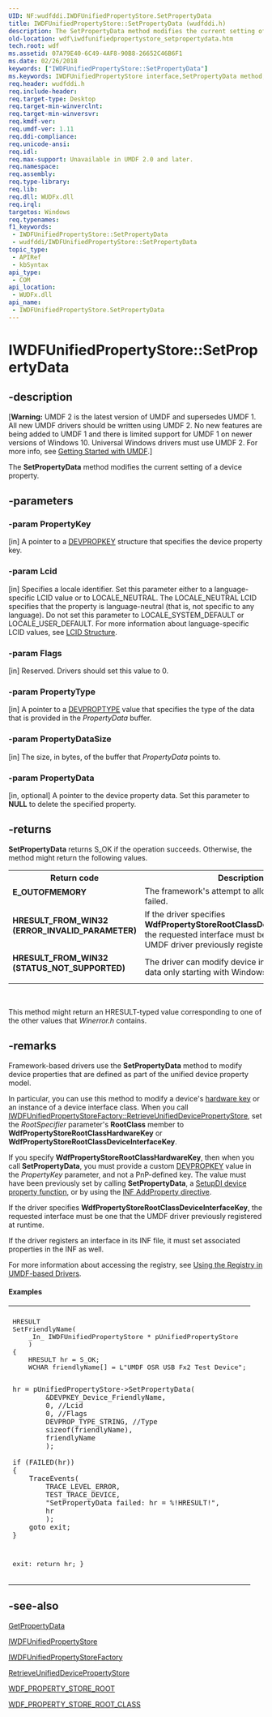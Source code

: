 ```yaml
---
UID: NF:wudfddi.IWDFUnifiedPropertyStore.SetPropertyData
title: IWDFUnifiedPropertyStore::SetPropertyData (wudfddi.h)
description: The SetPropertyData method modifies the current setting of a device property.
old-location: wdf\iwdfunifiedpropertystore_setpropertydata.htm
tech.root: wdf
ms.assetid: 07A79E40-6C49-4AF8-90B8-26652C46B6F1
ms.date: 02/26/2018
keywords: ["IWDFUnifiedPropertyStore::SetPropertyData"]
ms.keywords: IWDFUnifiedPropertyStore interface,SetPropertyData method, IWDFUnifiedPropertyStore.SetPropertyData, IWDFUnifiedPropertyStore::SetPropertyData, SetPropertyData, SetPropertyData method, SetPropertyData method,IWDFUnifiedPropertyStore interface, umdf.iwdfunifiedpropertystore_setpropertydata, wdf.iwdfunifiedpropertystore_setpropertydata, wudfddi/IWDFUnifiedPropertyStore::SetPropertyData
req.header: wudfddi.h
req.include-header: 
req.target-type: Desktop
req.target-min-winverclnt: 
req.target-min-winversvr: 
req.kmdf-ver: 
req.umdf-ver: 1.11
req.ddi-compliance: 
req.unicode-ansi: 
req.idl: 
req.max-support: Unavailable in UMDF 2.0 and later.
req.namespace: 
req.assembly: 
req.type-library: 
req.lib: 
req.dll: WUDFx.dll
req.irql: 
targetos: Windows
req.typenames: 
f1_keywords:
 - IWDFUnifiedPropertyStore::SetPropertyData
 - wudfddi/IWDFUnifiedPropertyStore::SetPropertyData
topic_type:
 - APIRef
 - kbSyntax
api_type:
 - COM
api_location:
 - WUDFx.dll
api_name:
 - IWDFUnifiedPropertyStore.SetPropertyData
---
```


# IWDFUnifiedPropertyStore::SetPropertyData


## -description

<p class="CCE_Message">[<b>Warning:</b> UMDF 2 is the latest version of UMDF and supersedes UMDF 1.  All new UMDF drivers should be written using UMDF 2.  No new features are being added to UMDF 1 and there is limited support for UMDF 1 on newer versions of Windows 10.  Universal Windows drivers must use UMDF 2.  For more info, see <a href="https://docs.microsoft.com/windows-hardware/drivers/wdf/getting-started-with-umdf-version-2">Getting Started with UMDF</a>.]

The <b>SetPropertyData</b> method modifies the current setting of a device property.

## -parameters

### -param PropertyKey 

[in]
A pointer to a <a href="https://docs.microsoft.com/previous-versions/windows/hardware/drivers/dn315031(v=vs.85)">DEVPROPKEY</a> structure that specifies the device property key.

### -param Lcid 

[in]
Specifies a locale identifier. Set this parameter either to a language-specific LCID value or to LOCALE_NEUTRAL. The LOCALE_NEUTRAL LCID specifies that the property is language-neutral (that is, not specific to any language). Do not set this parameter to LOCALE_SYSTEM_DEFAULT or LOCALE_USER_DEFAULT. For more information about language-specific LCID values, see <a href="https://docs.microsoft.com/openspecs/windows_protocols/ms-lcid/63d3d639-7fd2-4afb-abbe-0d5b5551eef8">LCID Structure</a>.

### -param Flags 

[in]
Reserved. Drivers should set this value to 0.

### -param PropertyType 

[in]
A pointer to a <a href="https://docs.microsoft.com/previous-versions/ff543546(v=vs.85)">DEVPROPTYPE</a> value that specifies the type of the data that is provided in the <i>PropertyData</i> buffer.

### -param PropertyDataSize 

[in]
The size, in bytes, of the buffer that <i>PropertyData</i> points to.

### -param PropertyData 

[in, optional]
A pointer to the device property data. Set this parameter to <b>NULL</b> to delete the specified property.

## -returns

<b>SetPropertyData</b> returns S_OK if the operation succeeds. Otherwise, the method might return the following values.

<table>
<tr>
<th>Return code</th>
<th>Description</th>
</tr>
<tr>
<td width="40%">
<dl>
<dt><b>E_OUTOFMEMORY</b></dt>
</dl>
</td>
<td width="60%">
The framework's attempt to allocate memory failed.

</td>
</tr>
<tr>
<td width="40%">
<dl>
<dt><b>HRESULT_FROM_WIN32 (ERROR_INVALID_PARAMETER)</b></dt>
</dl>
</td>
<td width="60%">
If the driver specifies <b>WdfPropertyStoreRootClassDeviceInterfaceKey</b>, the requested interface must be one that the UMDF driver previously registered.

</td>
</tr>
<tr>
<td width="40%">
<dl>
<dt><b>HRESULT_FROM_WIN32 (STATUS_NOT_SUPPORTED)</b></dt>
</dl>
</td>
<td width="60%">
The driver can modify device interface property data only  starting with  Windows 8.

</td>
</tr>
</table>
 

This method might return an HRESULT-typed value corresponding to one of the other values that <i>Winerror.h</i> contains.

## -remarks

Framework-based drivers use the <b>SetPropertyData</b> method to modify device properties that are defined as part of the unified device property model.

In particular, you can use this method to modify a device's <a href="https://docs.microsoft.com/windows-hardware/drivers/wdf/using-the-registry-in-umdf-1-x-drivers">hardware key</a> or an instance of a device interface class. When you call <a href="https://docs.microsoft.com/windows-hardware/drivers/ddi/wudfddi/nf-wudfddi-iwdfunifiedpropertystorefactory-retrieveunifieddevicepropertystore">IWDFUnifiedPropertyStoreFactory::RetrieveUnifiedDevicePropertyStore</a>, set the <i>RootSpecifier</i> parameter's <b>RootClass</b> member to <b>WdfPropertyStoreRootClassHardwareKey</b> or <b>WdfPropertyStoreRootClassDeviceInterfaceKey</b>.  

If you specify  <b>WdfPropertyStoreRootClassHardwareKey</b>, then when you call <b>SetPropertyData</b>, you must provide a custom <a href="https://docs.microsoft.com/previous-versions/windows/hardware/drivers/dn315031(v=vs.85)">DEVPROPKEY</a> value in the <i>PropertyKey</i> parameter, and  not a PnP-defined key. The value must have been previously set by calling <b>SetPropertyData</b>, a <a href="https://docs.microsoft.com/windows-hardware/drivers/install/using-device-installation-functions">SetupDI device property function</a>, or by using the <a href="https://docs.microsoft.com/windows-hardware/drivers/install/inf-addproperty-directive">INF AddProperty directive</a>.

If the driver specifies <b>WdfPropertyStoreRootClassDeviceInterfaceKey</b>, the requested interface must be one that the UMDF driver previously registered at runtime.


If the driver registers an interface in its INF file, it must set associated properties in the INF as well.

For more information about accessing the registry, see <a href="https://docs.microsoft.com/windows-hardware/drivers/wdf/using-the-registry-in-umdf-1-x-drivers">Using the Registry in UMDF-based Drivers</a>.


#### Examples

<div class="code"><span codelanguage=""><table>
<tr>
<th></th>
</tr>
<tr>
<td>
<pre>HRESULT
SetFriendlyName(
    _In_ IWDFUnifiedPropertyStore * pUnifiedPropertyStore
    )
{
    HRESULT hr = S_OK;
    WCHAR friendlyName[] = L"UMDF OSR USB Fx2 Test Device";

    hr = pUnifiedPropertyStore->SetPropertyData(
            &DEVPKEY_Device_FriendlyName,
            0, //Lcid
            0, //Flags
            DEVPROP_TYPE_STRING, //Type
            sizeof(friendlyName),
            friendlyName
            );

    if (FAILED(hr))
    {
        TraceEvents(
            TRACE_LEVEL_ERROR,
            TEST_TRACE_DEVICE,             
            "SetPropertyData failed: hr = %!HRESULT!",
            hr
            );
        goto exit;
    }

exit:
    return hr;
}
</pre>
</td>
</tr>
</table></span></div>

## -see-also

<a href="https://docs.microsoft.com/windows-hardware/drivers/ddi/wudfddi/nf-wudfddi-iwdfunifiedpropertystore-getpropertydata">GetPropertyData</a>



<a href="https://docs.microsoft.com/windows-hardware/drivers/ddi/wudfddi/nn-wudfddi-iwdfunifiedpropertystore">IWDFUnifiedPropertyStore</a>



<a href="https://docs.microsoft.com/windows-hardware/drivers/ddi/wudfddi/nn-wudfddi-iwdfunifiedpropertystorefactory">IWDFUnifiedPropertyStoreFactory</a>



<a href="https://docs.microsoft.com/windows-hardware/drivers/ddi/wudfddi/nf-wudfddi-iwdfunifiedpropertystorefactory-retrieveunifieddevicepropertystore">RetrieveUnifiedDevicePropertyStore</a>



<a href="https://docs.microsoft.com/windows-hardware/drivers/ddi/wudfddi_types/ns-wudfddi_types-_wdf_property_store_root">WDF_PROPERTY_STORE_ROOT</a>



<a href="https://docs.microsoft.com/windows-hardware/drivers/ddi/wudfddi_types/ne-wudfddi_types-_wdf_property_store_root_class">WDF_PROPERTY_STORE_ROOT_CLASS</a>


